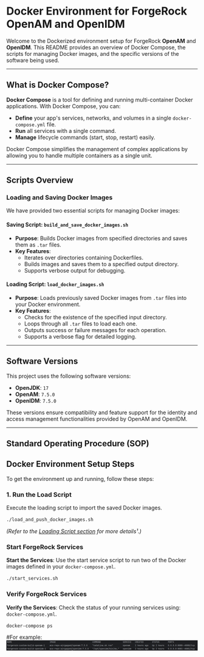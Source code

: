 # Docker Environment for ForgeRock OpenAM and OpenIDM

Welcome to the Dockerized environment setup for ForgeRock **OpenAM** and **OpenIDM**. This README provides an overview of Docker Compose, the scripts for managing Docker images, and the specific versions of the software being used.

---

## What is Docker Compose?

**Docker Compose** is a tool for defining and running multi-container Docker applications. With Docker Compose, you can:

- **Define** your app's services, networks, and volumes in a single `docker-compose.yml` file.
- **Run** all services with a single command.
- **Manage** lifecycle commands (start, stop, restart) easily.

Docker Compose simplifies the management of complex applications by allowing you to handle multiple containers as a single unit.

---

## Scripts Overview

###  **Loading and Saving Docker Images**

We have provided two essential scripts for managing Docker images:

#### **Saving Script: `build_and_save_docker_images.sh`**

- **Purpose**: Builds Docker images from specified directories and saves them as `.tar` files.
- **Key Features**:
    - Iterates over directories containing Dockerfiles.
    - Builds images and saves them to a specified output directory.
    - Supports verbose output for debugging.

#### **Loading Script: `load_docker_images.sh`**

- **Purpose**: Loads previously saved Docker images from `.tar` files into your Docker environment.
- **Key Features**:
    - Checks for the existence of the specified input directory.
    - Loops through all `.tar` files to load each one.
    - Outputs success or failure messages for each operation.
    - Supports a verbose flag for detailed logging.

---

## Software Versions

This project uses the following software versions:

- **OpenJDK**: `17`
- **OpenAM**: `7.5.0`
- **OpenIDM**: `7.5.0`

These versions ensure compatibility and feature support for the identity and access management functionalities provided by OpenAM and OpenIDM.

---

## Standard Operating Procedure (SOP)

## Docker Environment Setup Steps

To get the environment up and running, follow these steps:

### 1. Run the Load Script

Execute the loading script to import the saved Docker images.

```bash
./load_and_push_docker_images.sh
```
*(Refer to the [Loading Script section](#loading-script-load_docker_imagessh) for more details¹.)*

### Start ForgeRock Services
**Start the Services**: Use the start service script to run two of the Docker images defined in your `docker-compose.yml`.
```bash 
./start_services.sh
```


### Verify ForgeRock Services 
**Verify the Services**: Check the status of your running services using:
`docker-compose.yml`.
```bash 
docker-compose ps
```
#For example:
![Docker Compose ps command screenshot](./images/verify-compose-service-example.png)
